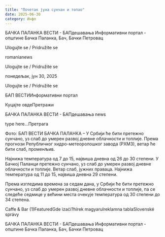 ```yaml
---
title: "Почетак јуна сунчан и топао"
date: 2025-06-30
category: Инфо
---
```


БАЧКА ПАЛАНКА ВЕСТИ - БАПдешавања Информативни портал - општине Бачка Паланка, Бач, Бачки Петровац

Ulogujte se / Pridružite se

romanianews

Ulogujte se / Pridružite se

понедељак, јун 30, 2025

Ulogujte se / Pridružite se

БАП ВЕСТИИнформативни портал

Куцајте овдеПретражи

БАЧКА ПАЛАНКА ВЕСТИ - БАПдешавања news

type here...Претрага

Фото: БАП ВЕСТИ
            БАЧКА ПАЛАНКА – У Србији ће бити претежно сунчано, уз слаб до умерен развој дневне облачности и топлије. Према прогнози Републичког хидро-метеоролошког завода (РХМЗ), ветар ће бити слаб, променљив.

Најнижа температура од 7 до 15, највиша дневна од 26 до 30 степени.
У Бачкој Паланци претежно сунчано, уз слаб до умерен развој дневне облачности и топлије. Ветар слаб, јужних праваца. Најнижа температура од 11 до 15, највиша дневна 29 степени.


Према изгледима времена за седам дана, у Србији ће бити претежно сунчано, уз слаб до умерен развој дневне облачности и топлије, па се следеће седмице у већини места очекује температура од 30 степени до 34 степена.

Caffe & Bar (1)FeaturedGde izaći?hírek magyarulreklamna tablaSlovenské správy

БАЧКА ПАЛАНКА ВЕСТИ - БАПдешавања Информативни портал - општине Бачка Паланка, Бач, Бачки Петровац
